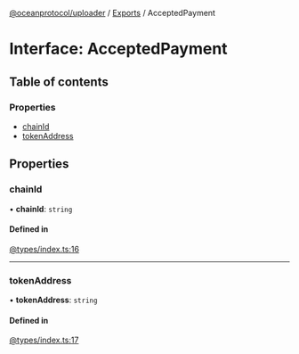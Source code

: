 [@oceanprotocol/uploader](../README.md) / [Exports](../modules.md) / AcceptedPayment

# Interface: AcceptedPayment

## Table of contents

### Properties

- [chainId](AcceptedPayment.md#chainid)
- [tokenAddress](AcceptedPayment.md#tokenaddress)

## Properties

### chainId

• **chainId**: `string`

#### Defined in

[@types/index.ts:16](https://github.com/oceanprotocol/dbs.js/blob/94f6e7d/src/@types/index.ts#L16)

---

### tokenAddress

• **tokenAddress**: `string`

#### Defined in

[@types/index.ts:17](https://github.com/oceanprotocol/dbs.js/blob/94f6e7d/src/@types/index.ts#L17)
